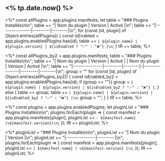 ## <% tp.date.now() %>

<%*
const allPlugins = app.plugins.manifests;
let table = "### Plugins Installés\n\n";
table += "| Nom du plugin | Version | Activé |\n";
table += "|---------------|---------|--------|\n";
for (const [id, plugin] of Object.entries(allPlugins)) {
    const isEnabled = app.plugins.enabledPlugins.has(id);
    table += `| ${plugin.name} | ${plugin.version} | ${isEnabled ? "✅" : "❌"} |\n`;
}
tR += table;
%>

<%*
const allPlugins_by2 = app.plugins.manifests;
table = "### Plugins Installés\n\n";
table += "| Nom du plugin | Version | Activé | | Nom du plugin | Version | Activé |\n";
table += "|---------------|---------|--------|-|---------------|---------|--------|\n";
group = ""
for (const [id, plugin] of Object.entries(allPlugins_by2)) {
    const isEnabled_by2 = app.plugins.enabledPlugins.has(id);
    if (group == ""){
	    group = `| ${plugin.name} | ${plugin.version} | ${isEnabled_by2 ? "✅" : "❌"} |`;
    } else {
	    table += group;
	    table += `| ${plugin.name} | ${plugin.version} | ${isEnabled_by2 ? "✅" : "❌"} |\n`;
	    group = "";
    }
}
tR += table;
%>

<%*
const plugins = app.plugins.enabledPlugins;
let pluginList = "### Plugins Installés\n\n";
plugins.forEach(plugin => {
    const manifest = app.plugins.manifests[plugin];
    pluginList += `- ${manifest.name} (v${manifest.version})\n`;
});
tR += pluginList;
%>

<%*
pluginList = "### Plugins Installés\n\n";
pluginList += "| Nom du plugin | Version |\n";
pluginList += "|---------------|---------|\n";
plugins.forEach(plugin => {
    const manifest = app.plugins.manifests[plugin];
    pluginList += `| ${manifest.name} | v${manifest.version} |\n`;
});
tR += pluginList;
%>









